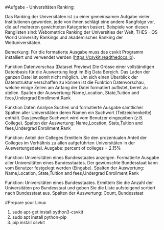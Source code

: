 #Aufgabe - Universitäten Ranking:

Das Ranking der Universitäten ist zu einer gemeinsamen Aufgabe vieler Institutionen geworden, jede 
von ihnen schlägt eine andere Rangfolge vor, die auf mehreren gewichteten Kategorien basiert. 
Beispiele von diesen Ranglisten sind: Webometrics Ranking der Universities der Welt, THES - QS 
World University Rankings und akademisches Ranking der Weltuniversitäten.  

Bemerkung: Für die formatierte Ausgabe muss das csvkit Programm installiert und verwendet 
werden (https://csvkit.readthedocs.io). 

Funktion Datenvorschau (Dataset Preview) 
Die Grösse einer vollständigen Datenbasis für die Auswertung liegt im Big Data Bereich. Das Laden 
der ganzen Datei ist somit nicht möglich. Um sich einen Überblick der Datenstruktur verschaffen zu 
können ist die Funktion Datenvorschau, welche einige Zeilen am Anfang der Datei formatiert 
auflistet, bereit zu stellen. 
Spalten der Auswertung: Name,Location, State,Tuition and fees,Undergrad Enrollment,Rank 

Funktion Daten Analyse 
Suchen und formatierte Ausgabe sämtlicher Spalten aller Universitäten deren Namen ein Suchwort 
(Teilzeichenkette) enthält. Das jeweilige Suchwort wird vom Benutzer eingegeben (z.B. College). 
Spalten der Auswertung: Name,Location, State,Tuition and fees,Undergrad Enrollment,Rank 

Funktion: Anteil der Colleges 
Ermitteln Sie den prozentualen Anteil der Colleges im Verhältnis zu allen aufgeführten Universitäten 
in der Auswertungsdatei. 
Ausgabe: percent of colleges = 2.15% 

Funktion: Universitäten eines Bundesstaates anzeigen. 
Formatierte Ausgabe aller Universitäten eines Bundesstaates. Der gewünschte Bundesstaat kann 
vom Benutzer festgelegt werden (Eingabe). 
Spalten der Auswertung: Name,Location, State,Tuition and fees,Undergrad Enrollment,Rank 

Funktion: Universitäten eines Bundesstaates. 
Ermitteln Sie die Anzahl der Universitäten pro Bundesstaat und geben Sie die Liste aufsteigend 
sortiert nach Bundesstaat aus. 
Spalten der Auswertung: Count, Bundesstaat

#Prepare your Linux

1. sudo apt-get install python3-csvkit
2. sudo apt install python-pip 
3. pip install csvkit
